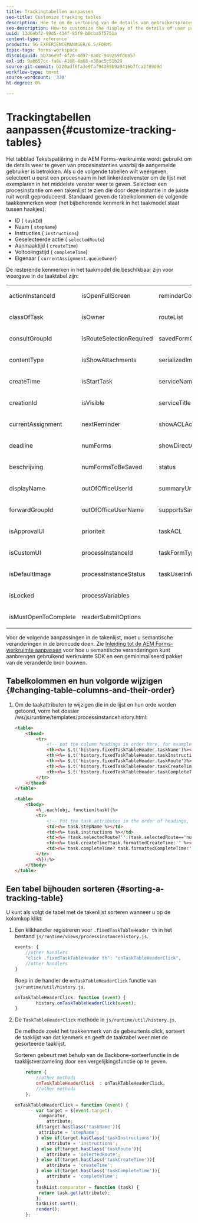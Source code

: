 ```yaml
---
title: Trackingtabellen aanpassen
seo-title: Customize tracking tables
description: Hoe te om de vertoning van de details van gebruikersprocessen in de taaklijst aan te passen die in het volgende lusje van de werkruimte van AEM Forms wordt getoond.
seo-description: How-to customize the display of the details of user processes in the task table displayed in the tracking tab of AEM Forms workspace.
uuid: 13d6ebf2-99d5-434f-85f9-b0cba5f5751a
content-type: reference
products: SG_EXPERIENCEMANAGER/6.5/FORMS
topic-tags: forms-workspace
discoiquuid: bb7a6e9f-4f28-4d97-8a0c-949259fd6857
exl-id: 9ab657cc-fa8e-4168-8a68-e38ac5c51b29
source-git-commit: b220adf6fa3e9faf94389b9a9416b7fca2f89d9d
workflow-type: tm+mt
source-wordcount: '330'
ht-degree: 0%

---
```


# Trackingtabellen aanpassen{#customize-tracking-tables}

Het tabblad Tekstspatiëring in de AEM Forms-werkruimte wordt gebruikt om de details weer te geven van procesinstanties waarbij de aangemelde gebruiker is betrokken. Als u de volgende tabellen wilt weergeven, selecteert u eerst een procesnaam in het linkerdeelvenster om de lijst met exemplaren in het middelste venster weer te geven. Selecteer een procesinstantie om een takenlijst te zien die door deze instantie in de juiste ruit wordt geproduceerd. Standaard geven de tabelkolommen de volgende taakkenmerken weer (het bijbehorende kenmerk in het taakmodel staat tussen haakjes):

* ID ( `taskId`)
* Naam ( `stepName`)
* Instructies ( `instructions`)
* Geselecteerde actie ( `selectedRoute`)
* Aanmaaktijd ( `createTime`)
* Voltooiingstijd ( `completeTime`)
* Eigenaar ( `currentAssignment.queueOwner`)

De resterende kenmerken in het taakmodel die beschikbaar zijn voor weergave in de taaktabel zijn:

<table>
 <tbody>
  <tr>
   <td><p>actionInstanceId</p> </td>
   <td><p>isOpenFullScreen</p> </td>
   <td><p>reminderCount</p> </td>
  </tr>
  <tr>
   <td><p>classOfTask</p> </td>
   <td><p>isOwner</p> </td>
   <td><p>routeList</p> </td>
  </tr>
  <tr>
   <td><p>consultGroupId</p> </td>
   <td><p>isRouteSelectionRequired</p> </td>
   <td><p>savedFormCount</p> </td>
  </tr>
  <tr>
   <td><p>contentType</p> </td>
   <td><p>isShowAttachments</p> </td>
   <td><p>serializedImageTicket</p> </td>
  </tr>
  <tr>
   <td><p>createTime</p> </td>
   <td><p>isStartTask</p> </td>
   <td><p>serviceName</p> </td>
  </tr>
  <tr>
   <td><p>creationId</p> </td>
   <td><p>isVisible</p> </td>
   <td><p>serviceTitle</p> </td>
  </tr>
  <tr>
   <td><p>currentAssignment</p> </td>
   <td><p>nextReminder</p> </td>
   <td><p>showACLActions</p> </td>
  </tr>
  <tr>
   <td><p>deadline</p> </td>
   <td><p>numForms</p> </td>
   <td><p>showDirectActions</p> </td>
  </tr>
  <tr>
   <td><p>beschrijving</p> </td>
   <td><p>numFormsToBeSaved</p> </td>
   <td><p>status</p> </td>
  </tr>
  <tr>
   <td><p>displayName</p> </td>
   <td><p>outOfOfficeUserId</p> </td>
   <td><p>summaryUrl</p> </td>
  </tr>
  <tr>
   <td><p>forwardGroupId</p> </td>
   <td><p>outOfOfficeUserName</p> </td>
   <td><p>supportsSave</p> </td>
  </tr>
  <tr>
   <td><p>isApprovalUI</p> </td>
   <td><p>prioriteit</p> </td>
   <td><p>taskACL</p> </td>
  </tr>
  <tr>
   <td><p>isCustomUI</p> </td>
   <td><p>processInstanceId</p> </td>
   <td><p>taskFormType</p> </td>
  </tr>
  <tr>
   <td><p>isDefaultImage</p> </td>
   <td><p>processInstanceStatus</p> </td>
   <td><p>taskUserInfo</p> </td>
  </tr>
  <tr>
   <td><p>isLocked</p> </td>
   <td><p>processVariables</p> </td>
   <td> </td>
  </tr>
  <tr>
   <td><p>isMustOpenToComplete</p> </td>
   <td><p>readerSubmitOptions</p> </td>
   <td> </td>
  </tr>
 </tbody>
</table>

Voor de volgende aanpassingen in de takenlijst, moet u semantische veranderingen in de broncode doen. Zie [Inleiding tot de AEM Forms-werkruimte aanpassen](/help/forms/using/introduction-customizing-html-workspace.md) voor hoe u semantische veranderingen kunt aanbrengen gebruikend werkruimte SDK en een geminimaliseerd pakket van de veranderde bron bouwen.

## Tabelkolommen en hun volgorde wijzigen {#changing-table-columns-and-their-order}

1. Om de taakattributen te wijzigen die in de lijst en hun orde worden getoond, vorm het dossier /ws/js/runtime/templates/processinstancehistory.html:

   ```html
   <table>
       <thead>
           <tr>
               <!-- put the column headings in order here, for example-->
               <th><%= $.t('history.fixedTaskTableHeader.taskName')%></th>
               <th><%= $.t('history.fixedTaskTableHeader.taskInstructions')%></th>
               <th><%= $.t('history.fixedTaskTableHeader.taskRoute')%></th>
               <th><%= $.t('history.fixedTaskTableHeader.taskCreateTime')%></th>
               <th><%= $.t('history.fixedTaskTableHeader.taskCompleteTime')%></th>
           </tr>
       </thead>
   </table>
   ```

   ```html
   <table>
       <tbody>
           <%_.each(obj, function(task){%>
           <tr>
               <!-- Put the task attributes in the order of headings, for example -->
               <td><%= task.stepName %></td>
               <td><%= task.instructions %></td>
               <td><%= !task.selectedRoute?'':(task.selectedRoute=='null'?'Default':task.selectedRoute) %></td>
               <td><%= task.createTime?task.formattedCreateTime:'' %></td>
               <td><%= task.completeTime? task.formattedCompleteTime:'' %></td>
           </tr>
           <%});%>
       </tbody>
   </table>
   ```

## Een tabel bijhouden sorteren {#sorting-a-tracking-table}

U kunt als volgt de tabel met de takenlijst sorteren wanneer u op de kolomkop klikt:

1. Een klikhandler registreren voor `.fixedTaskTableHeader th` in het bestand `js/runtime/views/processinstancehistory.js`.

   ```javascript
   events: {
       //other handlers
       "click .fixedTaskTableHeader th": "onTaskTableHeaderClick",
       //other handlers
   }
   ```

   Roep in de handler de `onTaskTableHeaderClick` functie van `js/runtime/util/history.js`.

   ```javascript
   onTaskTableHeaderClick: function (event) {
           history.onTaskTableHeaderClick(event);
   }
   ```

1. De `TaskTableHeaderClick` methode in `js/runtime/util/history.js`.

   De methode zoekt het taakkenmerk van de gebeurtenis click, sorteert de taaklijst van dat kenmerk en geeft de taaktabel weer met de gesorteerde taaklijst.

   Sorteren gebeurt met behulp van de Backbone-sorteerfunctie in de taaklijstverzameling door een vergelijkingsfunctie op te geven.

   ```javascript
       return {
           //other methods
           onTaskTableHeaderClick  : onTaskTableHeaderClick,
           //other methods
       };
   ```

   ```javascript
   onTaskTableHeaderClick = function (event) {
           var target = $(event.target),
            comparator,
               attribute;
           if(target.hasClass('taskName')){
            attribute = 'stepName';
           } else if(target.hasClass('taskInstructions')){
               attribute = 'instructions';
           } else if(target.hasClass('taskRoute')){
               attribute = 'selectedRoute';
           } else if(target.hasClass('taskCreateTime')){
               attribute = 'createTime';
           } else if(target.hasClass('taskCompleteTime')){
               attribute = 'completeTime';
           }
           taskList.comparator = function (task) {
            return task.get(attribute);
           };
           taskList.sort();
           render();
       };
   ```
